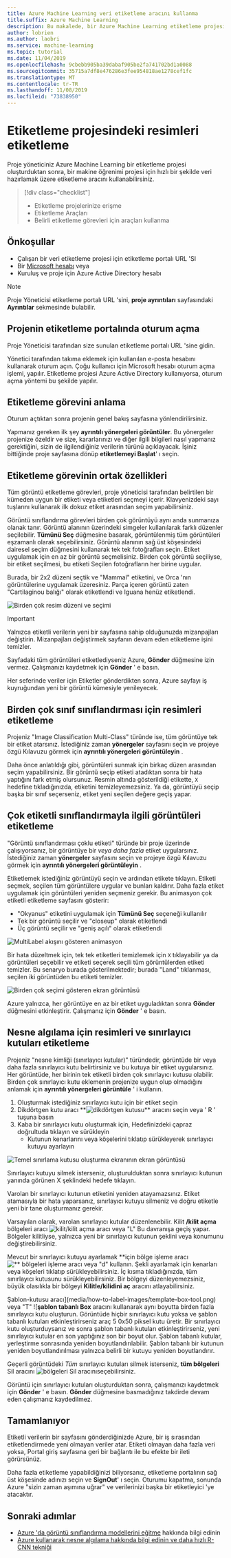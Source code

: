 ```yaml
---
title: Azure Machine Learning veri etiketleme aracını kullanma
title.suffix: Azure Machine Learning
description: Bu makalede, bir Azure Machine Learning etiketleme projesinde veri etiketleme araçlarının nasıl kullanılacağı öğretilir.
author: lobrien
ms.author: laobri
ms.service: machine-learning
ms.topic: tutorial
ms.date: 11/04/2019
ms.openlocfilehash: 9cbebb905ba39dabaf905be2fa741702bd1a0088
ms.sourcegitcommit: 35715a7df8e476286e3fee954818ae1278cef1fc
ms.translationtype: MT
ms.contentlocale: tr-TR
ms.lasthandoff: 11/08/2019
ms.locfileid: "73838950"
---
```

# <a name="how-to-tag-images-in-a-labeling-project"></a>Etiketleme projesindeki resimleri etiketleme

Proje yöneticiniz Azure Machine Learning bir etiketleme projesi oluşturduktan sonra, bir makine öğrenimi projesi için hızlı bir şekilde veri hazırlamak üzere etiketleme aracını kullanabilirsiniz. 

> [!div class="checklist"]
> * Etiketleme projelerinize erişme
> * Etiketleme Araçları
> * Belirli etiketleme görevleri için araçları kullanma

## <a name="prerequisites"></a>Önkoşullar

* Çalışan bir veri etiketleme projesi için etiketleme portalı URL 'SI
* Bir [Microsoft hesabı](https://account.microsoft.com/account) veya
* Kuruluş ve proje için Azure Active Directory hesabı

> [!Note]
> Proje Yöneticisi etiketleme portalı URL 'sini, **proje ayrıntıları** sayfasındaki **Ayrıntılar** sekmesinde bulabilir. 

## <a name="logging-in-to-the-projects-labeling-portal"></a>Projenin etiketleme portalında oturum açma

Proje Yöneticisi tarafından size sunulan etiketleme portalı URL 'sine gidin. 

Yönetici tarafından takıma eklemek için kullanılan e-posta hesabını kullanarak oturum açın. Çoğu kullanıcı için Microsoft hesabı oturum açma işlemi, yapılır. Etiketleme projesi Azure Active Directory kullanıyorsa, oturum açma yöntemi bu şekilde yapılır. 

## <a name="understanding-the-labeling-task"></a>Etiketleme görevini anlama

Oturum açtıktan sonra projenin genel bakış sayfasına yönlendirilirsiniz. 

Yapmanız gereken ilk şey **ayrıntılı yönergeleri görüntüler**. Bu yönergeler projenize özeldir ve size, kararlarınızı ve diğer ilgili bilgileri nasıl yapmanız gerektiğini, sizin de ilgilendiğiniz verilerin türünü açıklayacak. İşiniz bittiğinde proje sayfasına dönüp **etiketlemeyi Başlat**' ı seçin.

## <a name="common-features-of-the-labeling-task"></a>Etiketleme görevinin ortak özellikleri

Tüm görüntü etiketleme görevleri, proje yöneticisi tarafından belirtilen bir kümeden uygun bir etiketi veya etiketleri seçmeyi içerir. Klavyenizdeki sayı tuşlarını kullanarak ilk dokuz etiket arasından seçim yapabilirsiniz.  

Görüntü sınıflandırma görevleri birden çok görüntüyü aynı anda sunmanıza olanak tanır. Görüntü alanının üzerindeki simgeler kullanılarak farklı düzenler seçilebilir. **Tümünü Seç** düğmesine basarak, görüntülenmiş tüm görüntüleri eşzamanlı olarak seçebilirsiniz. Görüntü alanının sağ üst köşesindeki dairesel seçim düğmesini kullanarak tek tek fotoğrafları seçin. Etiket uygulamak için en az bir görüntü seçmelisiniz. Birden çok görüntü seçiliyse, bir etiket seçilmesi, bu etiketi Seçilen fotoğrafların her birine uygular.

Burada, bir 2x2 düzeni seçtik ve "Mammal" etiketini, ve Orca 'nın görüntülerine uygulamak üzeresiniz. Parça içeren görüntü zaten "Cartilaginou balığı" olarak etiketlendi ve Iguana henüz etiketlendi.

![Birden çok resim düzeni ve seçimi](media/how-to-label-images/layouts.png)

> [!Important] 
> Yalnızca etiketli verilerin yeni bir sayfasına sahip olduğunuzda mizanpajları değiştirin. Mizanpajları değiştirmek sayfanın devam eden etiketleme işini temizler. 

Sayfadaki tüm görüntüleri etiketlediyseniz Azure, **Gönder** düğmesine izin vermez. Çalışmanızı kaydetmek için **Gönder** ' e basın. 

Her seferinde veriler için Etiketler gönderdikten sonra, Azure sayfayı iş kuyruğundan yeni bir görüntü kümesiyle yenileyecek.  

## <a name="tagging-images-for-multi-class-classification"></a>Birden çok sınıf sınıflandırması için resimleri etiketleme

Projeniz "Image Classification Multi-Class" türünde ise, tüm görüntüye tek bir etiket atarsınız. İstediğiniz zaman **yönergeler** sayfasını seçin ve projeye özgü Kılavuzu görmek için **ayrıntılı yönergeleri görüntüleyin** . 

Daha önce anlatıldığı gibi, görüntüleri sunmak için birkaç düzen arasından seçim yapabilirsiniz. Bir görüntü seçip etiketi atadıktan sonra bir hata yaptığını fark etmiş olursunuz. Resmin altında gösterildiği etikette, `X` hedefine tıkladığınızda, etiketini temizleyemezsiniz. Ya da, görüntüyü seçip başka bir sınıf seçerseniz, etiket yeni seçilen değere geçiş yapar.

## <a name="tagging-images-for-multi-label-classification"></a>Çok etiketli sınıflandırmayla ilgili görüntüleri etiketleme

"Görüntü sınıflandırması çoklu etiketi" türünde bir proje üzerinde çalışıyorsanız, bir görüntüye bir _veya daha fazla_ etiket uygularsınız. İstediğiniz zaman **yönergeler** sayfasını seçin ve projeye özgü Kılavuzu görmek için **ayrıntılı yönergeleri görüntüleyin** . 

Etiketlemek istediğiniz görüntüyü seçin ve ardından etikete tıklayın. Etiketi seçmek, seçilen tüm görüntülere uygular ve bunları kaldırır. Daha fazla etiket uygulamak için görüntüleri yeniden seçmeniz gerekir. Bu animasyon çok etiketli etiketleme sayfasını gösterir:

* "Okyanus" etiketini uygulamak için **Tümünü Seç** seçeneği kullanılır
* Tek bir görüntü seçilir ve "closeup" olarak etiketlendi
* Üç görüntü seçilir ve "geniş açılı" olarak etiketlendi

![MultiLabel akışını gösteren animasyon](media/how-to-label-images/multilabel.gif)

Bir hata düzeltmek için, tek tek etiketleri temizlemek için `X` tıklayabilir ya da görüntüleri seçebilir ve etiketi seçerek seçili tüm görüntülerden etiketi temizler. Bu senaryo burada gösterilmektedir; burada "Land" tıklanması, seçilen iki görüntüden bu etiketi temizler.

![Birden çok seçimi gösteren ekran görüntüsü](media/how-to-label-images/multiple-deselection.png)

Azure yalnızca, her görüntüye en az bir etiket uyguladıktan sonra **Gönder** düğmesini etkinleştirir. Çalışmanız için **Gönder** ' e basın.

## <a name="tagging-images-and-bounding-boxes-for-object-detection"></a>Nesne algılama için resimleri ve sınırlayıcı kutuları etiketleme

Projeniz "nesne kimliği (sınırlayıcı kutular)" türündedir, görüntüde bir veya daha fazla sınırlayıcı kutu belirtirsiniz ve bu kutuya bir etiket uygularsınız. Her görüntüde, her birinin tek etiketli birden çok sınırlayıcı kutusu olabilir. Birden çok sınırlayıcı kutu eklemenin projenize uygun olup olmadığını anlamak için **ayrıntılı yönergeleri görüntüle** ' i kullanın.

1. Oluşturmak istediğiniz sınırlayıcı kutu için bir etiket seçin
1. Dikdörtgen kutu aracı **![dikdörtgen kutusu** aracını seçin](media/how-to-label-images/rectangular-box-tool.png) veya ' R ' tuşuna basın 
1. Kaba bir sınırlayıcı kutu oluşturmak için, Hedefinizdeki çapraz doğrultuda tıklayın ve sürükleyin
    * Kutunun kenarlarını veya köşelerini tıklatıp sürükleyerek sınırlayıcı kutuyu ayarlayın

![Temel sınırlama kutusu oluşturma ekranının ekran görüntüsü](media/how-to-label-images/bounding-box-sequence.png)

Sınırlayıcı kutuyu silmek isterseniz, oluşturulduktan sonra sınırlayıcı kutunun yanında görünen X şeklindeki hedefe tıklayın.

Varolan bir sınırlayıcı kutunun etiketini yeniden atayamazsınız. Etiket atamasıyla bir hata yaparsanız, sınırlayıcı kutuyu silmeniz ve doğru etiketle yeni bir tane oluşturmanız gerekir.

Varsayılan olarak, varolan sınırlayıcı kutular düzenlenebilir. Kilit **/kilit açma** bölgeleri aracı ![kilit/kilit açma aracı](media/how-to-label-images/lock-bounding-boxes-tool.png) veya "L" Bu davranışa geçiş yapar. Bölgeler kilitliyse, yalnızca yeni bir sınırlayıcı kutunun şeklini veya konumunu değiştirebilirsiniz.

Mevcut bir sınırlayıcı kutuyu ayarlamak **için bölge işleme aracı ![** bölgeleri işleme aracı](media/how-to-label-images/regions-tool.png) veya "d" kullanın. Şekli ayarlamak için kenarları veya köşeleri tıklatıp sürükleyebilirsiniz. İç kısma tıkladığınızda, tüm sınırlayıcı kutusunu sürükleyebilirsiniz. Bir bölgeyi düzenleyemezsiniz, büyük olasılıkla bir bölgeyi **Kilitle/kilidini aç** aracını atlayabilirsiniz. 

Şablon-kutusu aracı](media/how-to-label-images/template-box-tool.png) veya "T" ![**şablon tabanlı Box** aracını kullanarak aynı boyutta birden fazla sınırlayıcı kutu oluşturun. Görüntüde hiçbir sınırlayıcı kutu yoksa ve şablon tabanlı kutuları etkinleştirirseniz araç 5 0x50 piksel kutu üretir. Bir sınırlayıcı kutu oluşturduysanız ve sonra şablon tabanlı kutuları etkinleştirirseniz, yeni sınırlayıcı kutular en son yaptığınız son bir boyut olur. Şablon tabanlı kutular, yerleştirme sonrasında yeniden boyutlandırılabilir. Şablon tabanlı bir kutunun yeniden boyutlandırılması yalnızca belirli bir kutuyu yeniden boyutlandırır. 

Geçerli görüntüdeki _Tüm_ sınırlayıcı kutuları silmek isterseniz, **tüm bölgeleri** Sil aracını ![bölgeleri Sil aracını](media/how-to-label-images/delete-regions-tool.png)seçebilirsiniz. 

Görüntü için sınırlayıcı kutuları oluşturduktan sonra, çalışmanızı kaydetmek için **Gönder** ' e basın. **Gönder** düğmesine basmadığınız takdirde devam eden çalışmanız kaydedilmez. 

## <a name="finishing-up"></a>Tamamlanıyor 

Etiketli verilerin bir sayfasını gönderdiğinizde Azure, bir iş sırasından etiketlendirmede yeni olmayan veriler atar. Etiketi olmayan daha fazla veri yoksa, Portal giriş sayfasına geri bir bağlantı ile bu efekte bir ileti görürsünüz. 

Daha fazla etiketleme yapabildiğinizi biliyorsanız, etiketleme portalının sağ üst köşesinde adınızı seçin ve **SignOut**' ı seçin. Oturumu kapatma, sonunda Azure "sizin zaman aşımına uğrar" ve verilerinizi başka bir etiketleyici 'ye atacaktır. 

## <a name="next-steps"></a>Sonraki adımlar

* [Azure 'da görüntü sınıflandırma modellerini eğitme](https://docs.microsoft.com/azure/machine-learning/service/tutorial-train-models-with-aml) hakkında bilgi edinin
* [Azure kullanarak nesne algılama hakkında bilgi edinin ve daha hızlı R-CNN tekniği](https://www.microsoft.com/developerblog/2017/10/24/bird-detection-with-azure-ml-workbench/)